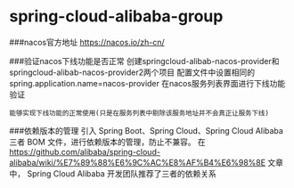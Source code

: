 # spring-cloud-alibaba-group
###nacos官方地址
    https://nacos.io/zh-cn/

###验证nacos下线功能是否正常
    创建springcloud-alibab-nacos-provider和springcloud-alibab-nacos-provider2两个项目
    配置文件中设置相同的spring.application.name=nacos-provider
    在nacos服务列表界面进行下线功能验证
    
    能够实现下线功能的正常使用(只是在服务列表中剔除该服务地址并不会真正让服务下线)

###依赖版本的管理
    引入 Spring Boot、Spring Cloud、Spring Cloud Alibaba 三者 BOM 文件，进行依赖版本的管理，防止不兼容。
    在 https://github.com/alibaba/spring-cloud-alibaba/wiki/%E7%89%88%E6%9C%AC%E8%AF%B4%E6%98%8E 文章中，
    Spring Cloud Alibaba 开发团队推荐了三者的依赖关系